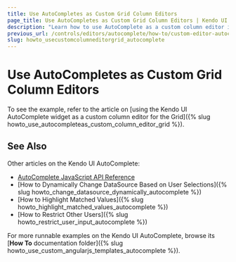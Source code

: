 ```yaml
---
title: Use AutoCompletes as Custom Grid Column Editors
page_title: Use AutoCompletes as Custom Grid Column Editors | Kendo UI AutoComplete
description: "Learn how to use AutoComplete as a custom column editor in the Kendo UI Grid widget."
previous_url: /controls/editors/autocomplete/how-to/custom-editor-autocomplete-grid
slug: howto_usecustomcolumneditorgrid_autocomplete
---
```


# Use AutoCompletes as Custom Grid Column Editors

To see the example, refer to the article on [using the Kendo UI AutoComplete widget as a custom column editor for the Grid]({% slug howto_use_autocompleteas_custom_column_editor_grid %}).

## See Also

Other articles on the Kendo UI AutoComplete:

* [AutoComplete JavaScript API Reference](/api/javascript/ui/autocomplete)
* [How to Dynamically Change DataSource Based on User Selections]({% slug howto_change_datasource_dynamically_autocomplete %})
* [How to Highlight Matched Values]({% slug howto_highlight_matched_values_autocomplete %})
* [How to Restrict Other Users]({% slug howto_restrict_user_input_autocomplete %})

For more runnable examples on the Kendo UI AutoComplete, browse its [**How To** documentation folder]({% slug howto_use_custom_angularjs_templates_autocomplete %}).
